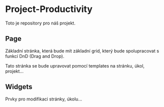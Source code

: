 # Project-Productivity
Toto je repository pro náš projekt. 

## Page
Základní stránka, která bude mít základní grid, který bude spolupracovat s funkcí DnD (Drag and Drop).

Tato stránka se bude upravovat pomocí templates na stránku, úkol, projekt...

## Widgets
Prvky pro modifikaci stránky, úkolu...


